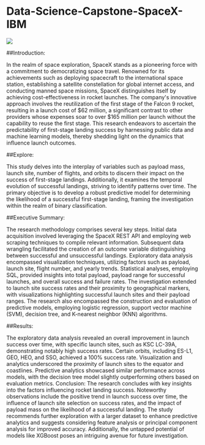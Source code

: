 # Data-Science-Capstone-SpaceX-IBM
 
![](https://en.wikipedia.org/wiki/SpaceX#/media/File:The_SpaceX_Factory.jpg) 

##Introduction:

In the realm of space exploration, SpaceX stands as a pioneering force with a commitment to democratizing space travel. Renowned for its achievements such as deploying spacecraft to the international space station, establishing a satellite constellation for global internet access, and conducting manned space missions, SpaceX distinguishes itself by achieving cost-effectiveness in rocket launches. The company's innovative approach involves the reutilization of the first stage of the Falcon 9 rocket, resulting in a launch cost of $62 million, a significant contrast to other providers whose expenses soar to over $165 million per launch without the capability to reuse the first stage. This research endeavors to ascertain the predictability of first-stage landing success by harnessing public data and machine learning models, thereby shedding light on the dynamics that influence launch outcomes.

##Explore:

This study delves into the interplay of variables such as payload mass, launch site, number of flights, and orbits to discern their impact on the success of first-stage landings. Additionally, it examines the temporal evolution of successful landings, striving to identify patterns over time. The primary objective is to develop a robust predictive model for determining the likelihood of a successful first-stage landing, framing the investigation within the realm of binary classification.

##Executive Summary:

The research methodology comprises several key steps. Initial data acquisition involved leveraging the SpaceX REST API and employing web scraping techniques to compile relevant information. Subsequent data wrangling facilitated the creation of an outcome variable distinguishing between successful and unsuccessful landings. Exploratory data analysis encompassed visualization techniques, utilizing factors such as payload, launch site, flight number, and yearly trends. Statistical analyses, employing SQL, provided insights into total payload, payload range for successful launches, and overall success and failure rates. The investigation extended to launch site success rates and their proximity to geographical markers, with visualizations highlighting successful launch sites and their payload ranges. The research also encompassed the construction and evaluation of predictive models, employing logistic regression, support vector machine (SVM), decision tree, and K-nearest neighbor (KNN) algorithms.

##Results:

The exploratory data analysis revealed an overall improvement in launch success over time, with specific launch sites, such as KSC LC-39A, demonstrating notably high success rates. Certain orbits, including ES-L1, GEO, HEO, and SSO, achieved a 100% success rate. Visualization and analytics underscored the proximity of launch sites to the equator and coastlines. Predictive analytics showcased similar performance across models, with the decision tree model slightly outperforming others based on evaluation metrics.
Conclusion:
The research concludes with key insights into the factors influencing rocket landing success. Noteworthy observations include the positive trend in launch success over time, the influence of launch site selection on success rates, and the impact of payload mass on the likelihood of a successful landing. The study recommends further exploration with a larger dataset to enhance predictive analytics and suggests considering feature analysis or principal component analysis for improved accuracy. Additionally, the untapped potential of models like XGBoost poses an intriguing avenue for future investigation.
